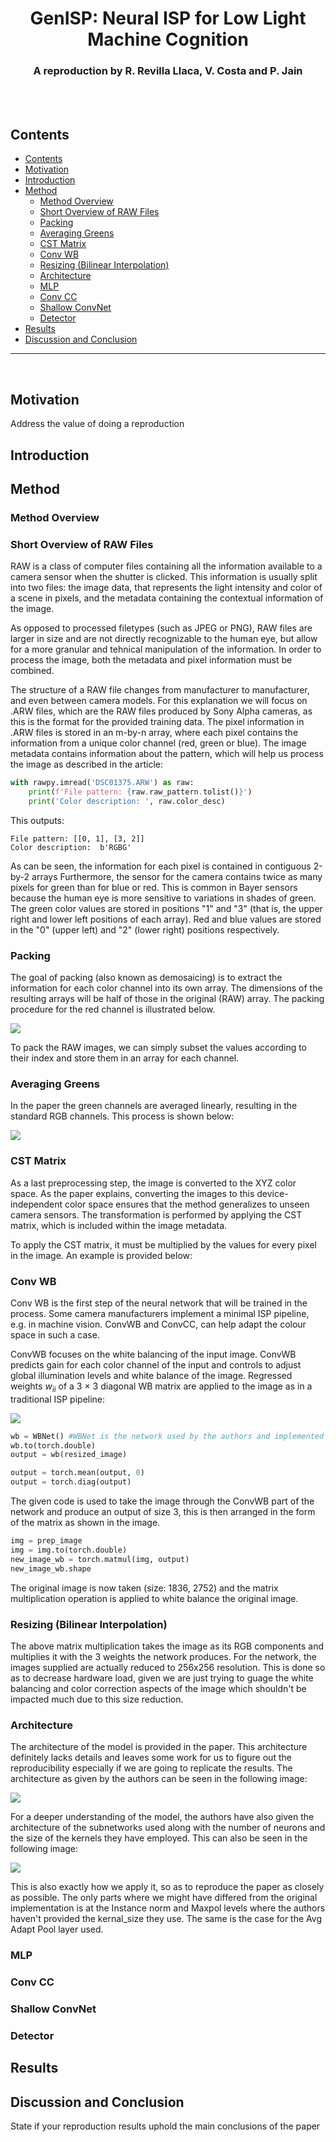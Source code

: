<h1 style="text-align: center;">GenISP: Neural ISP for Low Light Machine Cognition</h1>

<h3 style="text-align: center;">A reproduction by R. Revilla Llaca, V. Costa and P. Jain</h2>

<br><br>


## Contents
- [Contents](#contents)
- [Motivation](#motivation)
- [Introduction](#introduction)
- [Method](#method)
  - [Method Overview](#method-overview)
  - [Short Overview of RAW Files](#short-overview-of-raw-files)
  - [Packing](#packing)
  - [Averaging Greens](#averaging-greens)
  - [CST Matrix](#cst-matrix)
  - [Conv WB](#conv-wb)
  - [Resizing (Bilinear Interpolation)](#resizing-bilinear-interpolation)
  - [Architecture](#architecture)
  - [MLP](#mlp)
  - [Conv CC](#conv-cc)
  - [Shallow ConvNet](#shallow-convnet)
  - [Detector](#detector)
- [Results](#results)
- [Discussion and Conclusion](#discussion-and-conclusion)
***
<br>

## Motivation

Address the value of doing a reproduction

## Introduction
## Method
### Method Overview
### Short Overview of RAW Files
RAW is a class of computer files containing all the information available to a camera sensor when the shutter is clicked. This information is usually split into two files: the image data, that represents the light intensity and color of a scene in pixels, and the metadata containing the contextual information of the image. 


As opposed to processed filetypes (such as JPEG or PNG), RAW files are larger in size and are not directly recognizable to the human eye, but allow for a more granular and tehnical manipulation of the information. In order to process the image, both the metadata and pixel information must be combined. 

The structure of a RAW file changes from manufacturer to manufacturer, and even between camera models. For this explanation we will focus on .ARW files, which are the RAW files produced by Sony Alpha cameras, as this is the format for the provided training data. The pixel information in .ARW files is stored in an m-by-n array, where each pixel contains the information from a unique color channel (red, green or blue). The image metadata contains information about the pattern, which will help us process the image as described in the article:

```python
with rawpy.imread('DSC01375.ARW') as raw:
    print(f'File pattern: {raw.raw_pattern.tolist()}')
    print('Color description: ', raw.color_desc)
```
This outputs:
```
File pattern: [[0, 1], [3, 2]]
Color description:  b'RGBG'
```
As can be seen, the information for each pixel is contained in contiguous 2-by-2 arrays Furthermore, the sensor for the camera contains twice as many pixels for green than for blue or red. This is common in Bayer sensors because the human eye is more sensitive to variations in shades of green. The green color values are stored in positions "1" and "3" (that is, the upper right and lower left positions of each array). Red and blue values are stored in the "0" (upper left) and "2" (lower right) positions respectively. 


### Packing

The goal of packing (also known as demosaicing) is to extract the information for each color channel into its own array. The dimensions of the resulting arrays will be half of those in the original (RAW) array. The packing procedure for the red channel is illustrated below. 

![](g7916.png)

To pack the RAW images, we can simply subset the values according to their index and store them in an array for each channel.

### Averaging Greens

In the paper the green channels are averaged linearly, resulting in the standard RGB channels. This process is shown below: 

![](g7985.png)

### CST Matrix

As a last preprocessing step, the image is converted to the XYZ color space. As the paper explains, converting the images to this device-independent color space ensures that the method generalizes to unseen camera sensors. The transformation is performed by applying the CST matrix, which is included within the image metadata. 

To apply the CST matrix, it must be multiplied by the values for every pixel in the image. An example is provided below:
 

### Conv WB
Conv WB is the first step of the neural network that will be trained in the process.  Some camera manufacturers implement a minimal ISP pipeline, e.g. in machine vision. ConvWB and ConvCC, can help adapt the colour space in such a case.

ConvWB focuses on the white balancing of the input image. ConvWB predicts gain for each color channel of the input and controls to adjust global illumination levels and white balance of the image. Regressed weights $w_{ii}$ of a 3 × 3 diagonal WB matrix are applied to the image as in a traditional ISP pipeline:

![](ConvWB.png)
```python
wb = WBNet() #WBNet is the network used by the authors and implemented with the same parameters
wb.to(torch.double)
output = wb(resized_image)

output = torch.mean(output, 0)
output = torch.diag(output)
```
The given code is used to take the image through the ConvWB part of the network and produce an output of size 3, this is then arranged in the form of the matrix as shown in the image. 
```python
img = prep_image
img = img.to(torch.double)
new_image_wb = torch.matmul(img, output)
new_image_wb.shape
```
The original image is now taken (size: 1836, 2752) and the matrix multiplication operation is applied to white balance the original image. 

### Resizing (Bilinear Interpolation)
The above matrix multiplication takes the image as its RGB components and multiplies it with the 3 weights the network produces. For the network, the images supplied are actually reduced to 256x256 resolution. This is done so as to decrease hardware load, given we are just trying to guage the white balancing and color correction aspects of the image which shouldn't be impacted much due to this size reduction. 

### Architecture
The architecture of the model is provided in the paper. This architecture definitely lacks details and leaves some work for us to figure out the reproducibility especially if we are going to replicate the results. The architecture as given by the authors can be seen in the following image: 

![](architecture.png)

For a deeper understanding of the model, the authors have also given the architecture of the subnetworks used along with the number of neurons and the size of the kernels they have employed. This can also be seen in the following image: 

![](WBCC.png)

This is also exactly how we apply it, so as to reproduce the paper as closely as possible. The only parts where we might have differed from the original implementation is at the Instance norm and Maxpol levels where the authors haven't provided the kernal_size they use. The same is the case for the Avg Adapt Pool layer used. 

### MLP

### Conv CC
### Shallow ConvNet
### Detector
## Results
## Discussion and Conclusion
State if your reproduction results uphold the main conclusions of the paper
